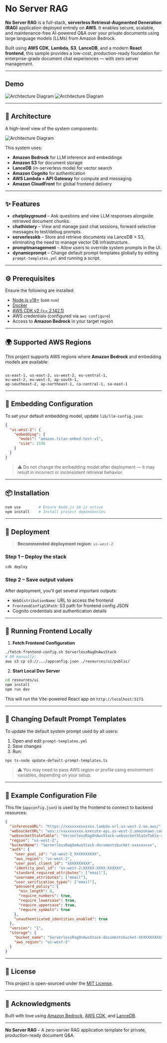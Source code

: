 # No Server RAG

**No Server RAG** is a full-stack, **serverless Retrieval-Augmented Generation (RAG)** application deployed entirely on **AWS**. It enables secure, scalable, and maintenance-free AI-powered Q&A over your private documents using large language models (LLMs) from Amazon Bedrock.

Built using **AWS CDK**, **Lambda**, **S3**, **LanceDB**, and a modern **React frontend**, this sample provides a low-cost, production-ready foundation for enterprise-grade document chat experiences — with zero server management.

---

## Demo

![Architecture Diagram](diagrams/ezgif-301b3ae48d714c.gif)
![Architecture Diagram](diagrams/ezgif-340756a67f864b.gif)

---

## 📐 Architecture

A high-level view of the system components:

![Architecture Diagram](diagrams/Architecture.svg)

This system uses:
- **Amazon Bedrock** for LLM inference and embeddings
- **Amazon S3** for document storage
- **LanceDB** (in-serverless mode) for vector search
- **Amazon Cognito** for authentication
- **AWS Lambda + API Gateway** for compute and messaging
- **Amazon CloudFront** for global frontend delivery

---

## ✨ Features

- **chatplayground** – Ask questions and view LLM responses alongside retrieved document chunks.
- **chathistory** – View and manage past chat sessions, forward selective messages to test/debug prompts.
- **serverlesskb** – Store and retrieve documents via LanceDB + S3, eliminating the need to manage vector DB infrastructure.
- **promptmanagement** – Allow users to override system prompts in the UI.
- **dynamicprompt** – Change default prompt templates globally by editing `prompt-templates.yml` and running a script.

---

## ⚙️ Prerequisites

Ensure the following are installed:

- [Node.js v18+](https://nodejs.org/) (use `nvm`)
- [Docker](https://www.docker.com/)
- [AWS CDK v2 (>= 2.142.1)](https://docs.aws.amazon.com/cdk/latest/guide/home.html)
- AWS credentials (configured via `aws configure`)
- Access to **Amazon Bedrock** in your target region

---

## 🌍 Supported AWS Regions

This project supports AWS regions where **Amazon Bedrock** and embedding models are available:

```

us-east-1, us-east-2, us-west-2, eu-central-1,
eu-west-2, eu-west-3, ap-south-1,
ap-southeast-2, ap-northeast-1, ca-central-1, sa-east-1

````

---

## 🧾 Embedding Configuration

To set your default embedding model, update `lib/llm-config.json`:

```json
{
  "us-west-2": {
    "embedding": {
      "model": "amazon.titan-embed-text-v1",
      "size": 1536
    }
  }
}
````

> ⚠️ Do not change the embedding model after deployment — it may result in incorrect or inconsistent retrieval behavior.

---

## 📦 Installation

```bash
nvm use        # Ensure Node.js 18 is active
npm install    # Install project dependencies
```

---

## 🚀 Deployment

> **Recommended deployment region:** `us-west-2`

### Step 1 – Deploy the stack

```bash
cdk deploy
```

### Step 2 – Save output values

After deployment, you'll get several important outputs:

* `WebDistributionName`: URL to access the frontend
* `FrontendConfigS3Path`: S3 path for frontend config JSON
* Cognito credentials and authentication details

---

## 🧪 Running Frontend Locally

1. **Fetch Frontend Configuration**

```bash
./fetch-frontend-config.sh ServerlessRagOnAwsStack
# OR manually:
aws s3 cp s3://.../appconfig.json ./resources/ui/public/
```

2. **Start Local Dev Server**

```bash
cd resources/ui
npm install
npm run dev
```

This will run the Vite-powered React app on `http://localhost:5173`.

---

## 🔁 Changing Default Prompt Templates

To update the default system prompt used by all users:

1. Open and edit `prompt-templates.yml`
2. Save changes
3. Run:

```bash
npx ts-node update-default-prompt-templates.ts
```

> ⚠️ You may need to pass AWS region or profile using environment variables, depending on your setup.

---

## 🧠 Example Configuration File

This file (`appconfig.json`) is used by the frontend to connect to backend resources:

```json
{
  "inferenceURL": "https://xxxxxxxxxxxxx.lambda-url.us-west-2.on.aws/",
  "websocketURL": "wss://xxxxxxxxxx.execute-api.us-west-2.amazonaws.com/Prod",
  "websocketStateTable": "ServerlessRagOnAwsStack-websocketStateTable-xxxxxx",
  "region": "us-west-2",
  "bucketName": "ServerlessRagOnAwsStack-documentsbucket-xxxxxxxxx",
  "auth": {
    "user_pool_id": "us-west-2_XXXXXXXXXX",
    "aws_region": "us-west-2",
    "user_pool_client_id": "XXXXXXXXXX",
    "identity_pool_id": "us-west-2:XXXXX-XXXX-XXXXXX",
    "standard_required_attributes": ["email"],
    "username_attributes": ["email"],
    "user_verification_types": ["email"],
    "password_policy": {
      "min_length": 8,
      "require_numbers": true,
      "require_lowercase": true,
      "require_uppercase": true,
      "require_symbols": true
    },
    "unauthenticated_identities_enabled": true
  },
  "version": "1",
  "storage": {
    "bucket_name": "ServerlessRagOnAwsStack-documentsbucket-XXXXXXXXXXX",
    "aws_region": "us-west-2"
  }
}
```

---

## 📄 License

This project is open-sourced under the [MIT License](LICENSE).

---

## 🙌 Acknowledgments

Built with love using [Amazon Bedrock](https://aws.amazon.com/bedrock/), [AWS CDK](https://docs.aws.amazon.com/cdk/), and [LanceDB](https://lancedb.github.io/lancedb/).

---

**No Server RAG** – A zero-server RAG application template for private, production-ready document Q\&A.
